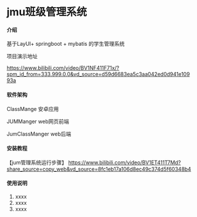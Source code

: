 # jmu班级管理系统

#### 介绍
基于LayUI+ springboot + mybatis 的学生管理系统

项目演示地址

https://www.bilibili.com/video/BV1NF411F71x/?spm_id_from=333.999.0.0&vd_source=d59d6683ea5c3aa042ed0d941e10993a

#### 软件架构

ClassMange 安卓应用

JUMManger web网页前端

JumClassManger web后端

#### 安装教程

【jum管理系统运行步骤】 https://www.bilibili.com/video/BV1ET411T7Md?share_source=copy_web&vd_source=8fc1eb17a106d8ec49c374d5f60348b4

#### 使用说明

1.  xxxx
2.  xxxx
3.  xxxx

